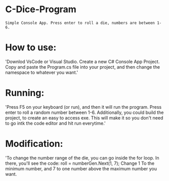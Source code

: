 # C-Dice-Program
`Simple Console App. Press enter to roll a die, numbers are between 1-6.`

# How to use:
'Downlod VsCode or Visual Studio. Create a new C# Console App Project. Copy and paste the Program.cs file into your project, and then change the namespace to whatever you want.'

# Running:
'Press F5 on your keyboard (or run), and then it will run the program. Press enter to roll a random number between 1-6. Additionally, you could build the project, to create an easy to access exe. This will make it so you don't need to go intk the code editor and hit run everytime.'

# Modification:
'To change the number range of the die, you can go inside the for loop. In there, you'll see the code: roll = numberGen.Next(1, 7); Change 1 To the minimum number, and 7 to one number above the maximum number you want.
